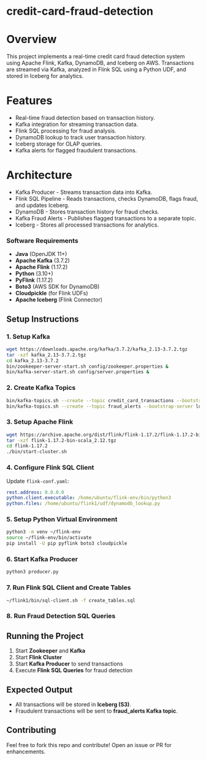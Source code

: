 # credit-card-fraud-detection #

# Overview 
This project implements a real-time credit card fraud detection system using Apache Flink, Kafka, DynamoDB, and Iceberg on AWS. Transactions are streamed via Kafka, analyzed in Flink SQL using a Python UDF, and stored in Iceberg for analytics.

# Features 
- Real-time fraud detection based on transaction history.
- Kafka integration for streaming transaction data.
- Flink SQL processing for fraud analysis.
- DynamoDB lookup to track user transaction history.
- Iceberg storage for OLAP queries.
- Kafka alerts for flagged fraudulent transactions.

# Architecture 
- Kafka Producer - Streams transaction data into Kafka.
- Flink SQL Pipeline - Reads transactions, checks DynamoDB, flags fraud, and updates Iceberg.
- DynamoDB - Stores transaction history for fraud checks.
- Kafka Fraud Alerts - Publishes flagged transactions to a separate topic.
- Iceberg - Stores all processed transactions for analytics.

### **Software Requirements**
- **Java** (OpenJDK 11+)
- **Apache Kafka** (3.7.2)
- **Apache Flink** (1.17.2)
- **Python** (3.10+)
- **PyFlink** (1.17.2)
- **Boto3** (AWS SDK for DynamoDB)
- **Cloudpickle** (for Flink UDFs)
- **Apache Iceberg** (Flink Connector)

## Setup Instructions
### **1. Setup Kafka**
```bash
wget https://downloads.apache.org/kafka/3.7.2/kafka_2.13-3.7.2.tgz
tar -xzf kafka_2.13-3.7.2.tgz
cd kafka_2.13-3.7.2
bin/zookeeper-server-start.sh config/zookeeper.properties &
bin/kafka-server-start.sh config/server.properties &
```
### **2. Create Kafka Topics**
```bash
bin/kafka-topics.sh --create --topic credit_card_transactions --bootstrap-server localhost:9092 --partitions 1 --replication-factor 1
bin/kafka-topics.sh --create --topic fraud_alerts --bootstrap-server localhost:9092 --partitions 1 --replication-factor 1
```
### **3. Setup Apache Flink**
```bash
wget https://archive.apache.org/dist/flink/flink-1.17.2/flink-1.17.2-bin-scala_2.12.tgz
tar -xzf flink-1.17.2-bin-scala_2.12.tgz
cd flink-1.17.2
./bin/start-cluster.sh
```
### **4. Configure Flink SQL Client**
Update `flink-conf.yaml`:
```yaml
rest.address: 0.0.0.0
python.client.executable: /home/ubuntu/flink-env/bin/python3
python.files: /home/ubuntu/flink1/udf/dynamodb_lookup.py
```

### **5. Setup Python Virtual Environment**
```bash
python3 -m venv ~/flink-env
source ~/flink-env/bin/activate
pip install -U pip pyflink boto3 cloudpickle
```

### **6. Start Kafka Producer**
```bash
python3 producer.py
```

### **7. Run Flink SQL Client and Create Tables**
```bash
~/flink1/bin/sql-client.sh -f create_tables.sql
```

### **8. Run Fraud Detection SQL Queries**

## Running the Project
1. Start **Zookeeper** and **Kafka**
2. Start **Flink Cluster**
3. Start **Kafka Producer** to send transactions
4. Execute **Flink SQL Queries** for fraud detection

## Expected Output
- All transactions will be stored in **Iceberg (S3)**.
- Fraudulent transactions will be sent to **fraud_alerts Kafka topic**.

## Contributing
Feel free to fork this repo and contribute! Open an issue or PR for enhancements.
